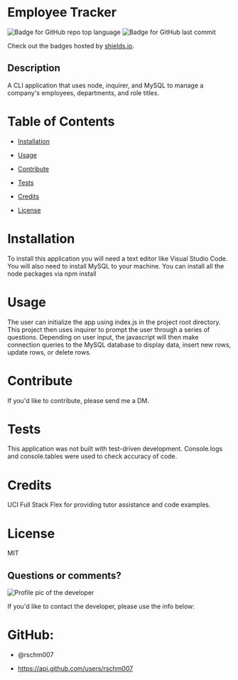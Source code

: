 
# Employee Tracker

![Badge for GitHub repo top language](https://img.shields.io/github/languages/top/rschm007/Employee_Tracker?style=flat&logo=appveyor) ![Badge for GitHub last commit](https://img.shields.io/github/last-commit/rschm007/Employee_Tracker?style=flat&logo=appveyor)
  
Check out the badges hosted by [shields.io](https://shields.io/).


## Description

A CLI application that uses node, inquirer, and MySQL to manage a company's employees, departments, and role titles.
# Table of Contents
* [Installation](#installation)

* [Usage](#usage)

* [Contribute](#contribute)

* [Tests](#tests)

* [Credits](#credits)

* [License](#license)

# Installation

To install this application you will need a text editor like Visual Studio Code. You will also need to install MySQL to your machine. You can install all the node packages via npm install


# Usage

The user can initialize the app using index.js in the project root directory. This project then uses inquirer to prompt the user through a series of questions. Depending on user input, the javascript will then make connection queries to the MySQL database to display data, insert new rows, update rows, or delete rows.


# Contribute

If you'd like to contribute, please send me a DM.


# Tests

This application was not built with test-driven development. Console.logs and console.tables were used to check accuracy of code.


# Credits

UCI Full Stack Flex for providing tutor assistance and code examples.


# License

MIT



## Questions or comments?

![Profile pic of the developer](https://avatars1.githubusercontent.com/u/69170803?v=4)

If you'd like to contact the developer, please use the info below:

# GitHub:

* @rschm007 

* https://api.github.com/users/rschm007

